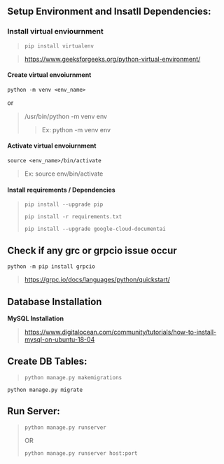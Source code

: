## Setup Environment and Insatll Dependencies:

### Install virtual enviournment
>`pip install virtualenv`

>https://www.geeksforgeeks.org/python-virtual-environment/

#### Create virtual envoiurnment

```python -m venv <env_name>```

or
    
>/usr/bin/python -m venv env
>>Ex: python -m venv env
  
#### Activate virtual envoiurnment

```source <env_name>/bin/activate```
>Ex: source env/bin/activate

  

#### Install requirements / Dependencies


>`pip install --upgrade pip`
> 
>`pip install -r requirements.txt`
> 
>`pip install --upgrade google-cloud-documentai`


## Check if any grc or grpcio issue occur

	python -m pip install grpcio

>https://grpc.io/docs/languages/python/quickstart/


## Database Installation


**MySQL Installation**

>https://www.digitalocean.com/community/tutorials/how-to-install-mysql-on-ubuntu-18-04

  
## Create DB Tables:

>`python manage.py makemigrations`
> 
`python manage.py migrate`

## Run Server:

>`python manage.py runserver`
> 
>OR
> 
>`python manage.py runserver host:port`
